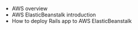 - AWS overview
- AWS ElasticBeanstalk introduction
- How to deploy Rails app to AWS ElasticBeanstalk
